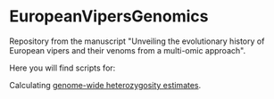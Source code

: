 # EuropeanVipersGenomics
Repository from the manuscript "Unveiling the evolutionary history of European vipers and their venoms from a multi-omic approach".


Here you will find scripts for:

Calculating [genome-wide heterozygosity estimates](https://github.com/adtalave/EuropeanVipersGenomics/blob/main/heterozygosity_estimates.sh).

